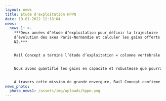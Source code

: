```yaml
---
layout: news
title: Etude d'exploitation HPPN
date: 19-01-2022 12:18:04
news:
  news_1: >-
    ***Deux années d’étude d’exploitation pour définir la trajectoire
    d’évolution des axes Paris-Normandie et calculer les gains offerts par ERTMS
    N2.***


    Rail Concept a terminé l’étude d’exploitation « colonne vertébrale » de la démarche Haute Performance Paris-Normandie (HPPN).


    Nous avons quantifié les gains en capacité et robustesse que pourraient apporter des optimisations de la signalisation, latérale ou avec déploiement d’ERTMS N2, dans le cadre de la modernisation de l’axe Paris-Le Havre. Puis nous avons analysé les évolutions d’offre post-EOLE envisagées par la Région, en bâtissant différents plans de transport (dont le scénario cible HPPN) sur l’ensemble de la région Normandie pour deux scénarios de signalisation (BAL et ERTMS N2) équipant l’axe Paris-Le Havre. Nous avons enfin évalué les besoins en matériel roulant et voies de remisage.


    A travers cette mission de grande envergure, Rail Concept confirme sa maitrise des problématiques d’exploitation sur des axes et nœuds denses, ainsi que sa capacité à construire un service horaire précis et robuste sur l’intégralité d’une région !
news_photo:
  photo_news1: /assets/img/uploads/hppn.png
---
```

